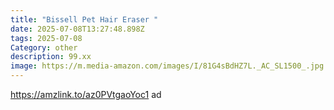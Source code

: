 ```yaml
---
title: "Bissell Pet Hair Eraser "
date: 2025-07-08T13:27:48.898Z
tags: 2025-07-08
Category: other
description: 99.xx
image: https://m.media-amazon.com/images/I/81G4sBdHZ7L._AC_SL1500_.jpg
---
```

https://amzlink.to/az0PVtgaoYoc1 ad